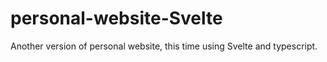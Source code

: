# personal-website-Svelte
Another version of personal website, this time using Svelte and typescript.
